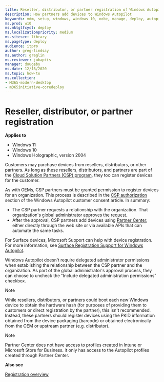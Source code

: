 ```yaml
---
title: Reseller, distributor, or partner registration of Windows Autopilot devices
description: How partners add devices to Windows Autopilot
keywords: mdm, setup, windows, windows 10, oobe, manage, deploy, autopilot, ztd, zero-touch, partner, msfb, intune
ms.prod: w10
ms.mktglfcycl: deploy
ms.localizationpriority: medium
ms.sitesec: library
ms.pagetype: deploy
audience: itpro
author: greg-lindsay
ms.author: greglin
ms.reviewer: jubaptis
manager: dougeby
ms.date: 12/16/2020
ms.topic: how-to
ms.collection: 
- M365-modern-desktop
- m365initiative-coredeploy
---
```


# Reseller, distributor, or partner registration

**Applies to**

- Windows 11
- Windows 10
- Windows Holographic, version 2004

Customers may purchase devices from resellers, distributors, or other partners. As long as these resellers, distributors, and partners are part of the [Cloud Solution Partners (CSP) program](https://partner.microsoft.com/cloud-solution-provider), they too can register devices for the customer. 

As with OEMs, CSP partners must be granted permission to register devices for an organization. This process is described in the [CSP authorization](registration-auth.md#csp-authorization) section of the Windows Autopilot customer consent article. In summary:
- The CSP partner requests a relationship with the organization. That organization's global administrator approves the request. 
- After the approval, CSP partners add devices using [Partner Center](https://partner.microsoft.com/pcv/dashboard/overview), either directly through the web site or via available APIs that can automate the same tasks.

For Surface devices, Microsoft Support can help with device registration.  For more information, see [Surface Registration Support for Windows Autopilot](/surface/surface-autopilot-registration-support).

Windows Autopilot doesn't require delegated administrator permissions when establishing the relationship between the CSP partner and the organization. As part of the global administrator's approval process, they can choose to uncheck the "Include delegated administration permissions" checkbox.

> [!Note]
> While resellers, distributors, or partners could boot each new Windows device to obtain the hardware hash (for purposes of providing them to customers or direct registration by the partner), this isn't recommended. Instead, these partners should register devices using the PKID information obtained from the device packaging (barcode) or obtained electronically from the OEM or upstream partner (e.g. distributor).

> [!Note]
> Partner Center does not have access to profiles created in Intune or Microsoft Store for Business. It only has access to the Autopilot profiles created through Partner Center.


**Also see**

[Registration overview](registration-overview.md)
